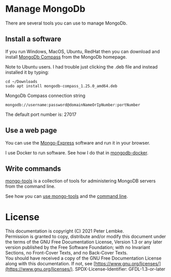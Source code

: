# Manage MongoDb

There are several tools you can use to manage MongoDb.

## Install a software

If you run Windows, MacOS, Ubuntu, RedHat then you can download and install [MongoDb Compass](https://www.mongodb.com/try/download/compass) from the MongoDb homepage.

Note to Ubuntu users. I had trouble just clicking the .deb file and instead installed it by typing:
```
cd ~/Downloads
sudo apt install mongodb-compass_1.25.0_amd64.deb
```

MongoDb Compass connection string
``` 
mongodb://username:password@domainNameOrIpNumber:portNumber
```
The default port number is: 27017

## Use a web page

You can use the [Mongo-Express](https://github.com/mongo-express/mongo-express) software and run it in your browser.

I use Docker to run software. See how I do that in [mongodb-docker](mongodb-docker). 

## Write commands

[mongo-tools](https://docs.mongodb.com/database-tools/) is a collection of tools for administering MongoDB servers from the command line.

See how you can [use mongo-tools](mongodb-tools.md) and the [command line](command-line.md).

# License
This documentation is copyright (C) 2021 Peter Lembke.  
Permission is granted to copy, distribute and/or modify this document under the terms of the GNU Free Documentation License, Version 1.3 or any later version published by the Free Software Foundation; with no Invariant Sections, no Front-Cover Texts, and no Back-Cover Texts.  
You should have received a copy of the GNU Free Documentation License along with this documentation. If not, see [https://www.gnu.org/licenses/](https://www.gnu.org/licenses/).  SPDX-License-Identifier: GFDL-1.3-or-later  

